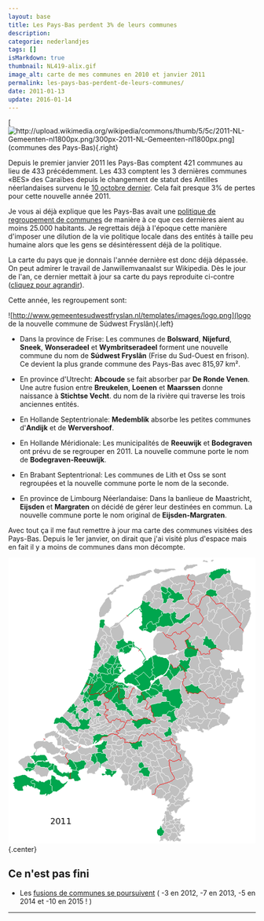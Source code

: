 ```yaml
---
layout: base
title: Les Pays-Bas perdent 3% de leurs communes
description: 
categorie: nederlandjes
tags: []
isMarkdown: true
thumbnail: NL419-alix.gif
image_alt: carte de mes communes en 2010 et janvier 2011
permalink: les-pays-bas-perdent-de-leurs-communes/
date: 2011-01-13
update: 2016-01-14
---
```




[![http://upload.wikimedia.org/wikipedia/commons/thumb/5/5c/2011-NL-Gemeenten-nl1800px.png/300px-2011-NL-Gemeenten-nl1800px.png](communes des Pays-Bas){.right}](http://upload.wikimedia.org/wikipedia/commons/5/5c/2011-NL-Gemeenten-nl1800px.png)

Depuis le premier janvier 2011 les Pays-Bas comptent 421 communes au lieu de 433 précédemment. Les 433 comptent les 3 dernières communes «BES» des Caraïbes depuis le changement de statut des Antilles néerlandaises survenu le [10 octobre dernier](/en-vrac-et-en-automne). Cela fait presque 3% de pertes pour cette nouvelle année 2011.

Je vous ai déjà explique que les Pays-Bas avait une [politique de regroupement de communes](/regroupement-de-communes) de manière à ce que ces dernières aient au moins 25.000 habitants. Je regrettais déjà à l'époque cette manière d'imposer une dilution de la vie politique locale dans des entités à taille peu humaine alors que les gens se désintéressent déjà de la politique.

La carte du pays que je donnais l'année dernière est donc déjà dépassée. On peut admirer le travail de Janwillemvanaalst sur Wikipedia. Dès le jour de l'an, ce dernier mettait à jour sa carte du pays reproduite ci-contre ([cliquez pour agrandir](http://upload.wikimedia.org/wikipedia/commons/5/5c/2011-NL-Gemeenten-nl1800px.png)).

Cette année, les regroupement sont:

![http://www.gemeentesudwestfryslan.nl/templates/images/logo.png](logo de la nouvelle commune de Súdwest Fryslân){.left}
* Dans la province de Frise: Les communes de **Bolsward**, **Nijefurd**, **Sneek**, **Wonseradeel** et **Wymbritseradeel** forment une nouvelle commune du nom de **Súdwest Fryslân** (Frise du Sud-Ouest en frison). Ce devient la plus grande commune des Pays-Bas avec 815,97 km². 

* En province d'Utrecht: **Abcoude** se fait absorber par **De Ronde Venen**. Une autre fusion entre **Breukelen**, **Loenen** et **Maarssen** donne naissance à **Stichtse Vecht**. du nom de la rivière qui traverse les trois anciennes entités.

* En Hollande Septentrionale: **Medemblik** absorbe les petites communes d'**Andijk** et de **Wervershoof**.

* En Hollande Méridionale: Les municipalités de **Reeuwijk** et **Bodegraven**  ont prévu de se regrouper en 2011. La nouvelle commune porte le nom de **Bodegraven-Reeuwijk**.

* En Brabant Septentrional: Les communes de Lith et Oss se sont regroupées et la nouvelle commune porte le nom de la seconde.

* En province de Limbourg Néerlandaise: Dans la banlieue de Maastricht, **Eijsden** et **Margraten** on décidé de gérer leur destinées en commun. La nouvelle commune porte le nom original de **Eijsden-Margraten**.

Avec tout ça il me faut remettre à jour ma carte des communes visitées des Pays-Bas. Depuis le 1er janvier, on dirait que j'ai visité plus d'espace mais en fait il y a moins de communes dans mon décompte.

![carte de mes communes en 2010 et janvier 2011](NL419-alix.gif){.center}

## Ce n'est pas fini

* Les [fusions de communes se poursuivent](/fusions-communes-se-poursuivent) ( -3 en 2012, -7 en 2013, -5 en 2014 et -10 en 2015 ! )
---